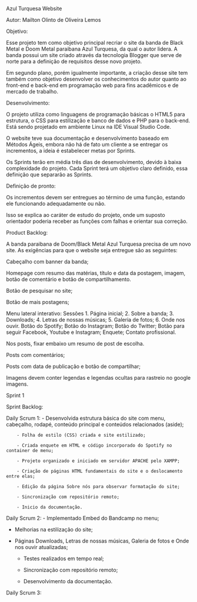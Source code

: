 Azul Turquesa Website 

 

Autor: Mailton Olinto de Oliveira Lemos 

 

Objetivo: 

Esse projeto tem como objetivo principal recriar o site da banda de Black Metal e Doom Metal paraibana Azul Turquesa, da qual o autor lidera. A banda possui um site criado através da tecnologia Blogger que serve de norte para a definição de requisitos desse novo projeto.  

Em segundo plano, porém igualmente importante, a criação desse site tem também como objetivo desenvolver os conhecimentos do autor quanto ao front-end e back-end em programação web para fins acadêmicos e de mercado de trabalho. 

Desenvolvimento: 

O projeto utiliza como linguagens de programação básicas o HTML5 para estrutura, o CSS para estilização e banco de dados e PHP para o back-end. Está sendo projetado em ambiente Linux na IDE Visual Studio Code. 

O website teve sua documentação e desenvolvimento baseado em Métodos Ágeis, embora não há de fato um cliente a se entregar os incrementos, a ideia é estabelecer metas por Sprints. 

Os Sprints terão em média três dias de desenvolvimento, devido à baixa complexidade do projeto. Cada Sprint terá um objetivo claro definido, essa definição que separarão as Sprints. 

Definição de pronto: 

Os incrementos devem ser entregues ao término de uma função, estando ele funcionando adequadamente ou não.  

Isso se explica ao caráter de estudo do projeto, onde um suposto orientador poderia receber as funções com falhas e orientar sua correção. 

Product Backlog: 

A banda paraibana de Doom/Black Metal Azul Turquesa precisa de um novo site. As exigências para que o website seja entregue são as seguintes: 

Cabeçalho com banner da banda; 

Homepage com resumo das matérias, título e data da postagem, imagem, botão de comentário e botão de compartilhamento. 

Botão de pesquisar no site; 

Botão de mais postagens; 

Menu lateral interativo: Sessões 1. Página inicial; 2. Sobre a banda; 3. Downloads; 4. Letras de nossas músicas; 5. Galeria de fotos; 6. Onde nos ouvir. Botão do Spotify; Botão do Instagram; Botão do Twitter; Botão para seguir Facebook, Youtube e Instagram; Enquete; Contato profissional. 

Nos posts, fixar embaixo um resumo de post de escolha. 

Posts com comentários; 

Posts com data de publicação e botão de compartilhar; 

Imagens devem conter legendas e legendas ocultas para rastreio no google imagens. 

Sprint 1 

Sprint Backlog:  

Daily Scrum 1: - Desenvolvida estrutura básica do site com menu, cabeçalho, rodapé, conteúdo principal e conteúdos relacionados (aside); 

		- Folha de estilo (CSS) criada e site estilizado; 

		- Criada enquete em HTML e código incorporado do Spotify no container de menu; 

		- Projeto organizado e iniciado em servidor APACHE pelo XAMPP; 

		- Criação de páginas HTML fundamentais do site e o deslocamento entre elas; 

		- Edição da página Sobre nós para observar formatação do site; 

		- Sincronização com repositório remoto; 

		- Inicio da documentação. 

Daily Scrum 2: - Implementado Embed do Bandcamp no menu; 

- Melhorias na estilização do site;  

- Páginas Downloads, Letras de nossas músicas, Galeria de fotos e Onde nos ouvir atualizadas; 

	- Testes realizados em tempo real; 

	- Sincronização com repositório remoto; 

	- Desenvolvimento da documentação. 

Daily Scrum 3: 

	 

 

 

 
